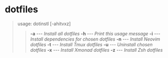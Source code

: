 # dotfiles
> usage: dotinstl [-ahitvxz]
> > **-a** --- *Install all dotfiles*
> > **-h** --- *Print this usage message*
> > **-i** --- *Install dependencies for chosen dotfiles*
> > **-n** --- *Install Neovim dotfiles*
> > **-t** --- *Install Tmux dotfiles*
> > **-u** --- *Uninstall chosen dotfiles*
> > **-x** --- *Install Xmonad dotfiles*
> > **-z** --- *Install Zsh dotfiles*
